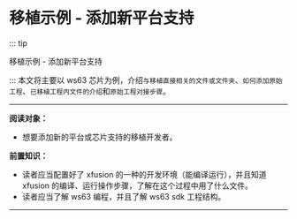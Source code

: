# 移植示例 - 添加新平台支持

::: tip

移植示例 - 添加新平台支持

:::
本文将主要以 ws63 芯片为例，介绍`与移植直接相关的文件或文件夹`、`如何添加原始工程`、`已移植工程内文件的介绍`和`原始工程对接步骤`。

---

**阅读对象：**

- 想要添加新的平台或芯片支持的移植开发者。

**前置知识：**

- 读者应当配置好了 xfusion 的一种的开发环境（能编译运行），并且知道 xfusion 的编译、运行操作步骤，了解在这个过程中用了什么文件。
- 读者应当了解 ws63 编程，并且了解 ws63 sdk 工程结构。

---
